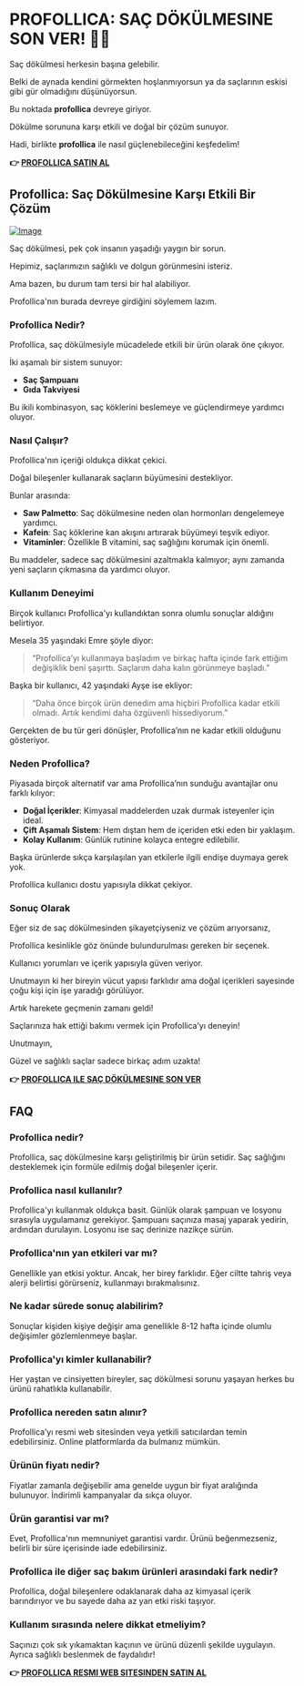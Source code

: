 # PROFOLLICA: SAÇ DÖKÜLMESINE SON VER! 💪✨

Saç dökülmesi herkesin başına gelebilir. 

Belki de aynada kendini görmekten hoşlanmıyorsun ya da saçlarının eskisi gibi gür olmadığını düşünüyorsun.

Bu noktada **profollica** devreye giriyor. 

Dökülme sorununa karşı etkili ve doğal bir çözüm sunuyor. 

Hadi, birlikte **profollica** ile nasıl güçlenebileceğini keşfedelim!



**👉 [PROFOLLICA SATIN AL](https://gchaffi.com/SkrRu52N)**

## Profollica: Saç Dökülmesine Karşı Etkili Bir Çözüm

[![Image](https://www2.sellhealth.com/2/profollica200.jpg)](https://gchaffi.com/SkrRu52N)

Saç dökülmesi, pek çok insanın yaşadığı yaygın bir sorun.

Hepimiz, saçlarımızın sağlıklı ve dolgun görünmesini isteriz.

Ama bazen, bu durum tam tersi bir hal alabiliyor.

Profollica'nın burada devreye girdiğini söylemem lazım.

### Profollica Nedir?

Profollica, saç dökülmesiyle mücadelede etkili bir ürün olarak öne çıkıyor. 

İki aşamalı bir sistem sunuyor: 

- **Saç Şampuanı**
- **Gıda Takviyesi**

Bu ikili kombinasyon, saç köklerini beslemeye ve güçlendirmeye yardımcı oluyor.

### Nasıl Çalışır?

Profollica'nın içeriği oldukça dikkat çekici. 

Doğal bileşenler kullanarak saçların büyümesini destekliyor.

Bunlar arasında:

- **Saw Palmetto**: Saç dökülmesine neden olan hormonları dengelemeye yardımcı.
- **Kafein**: Saç köklerine kan akışını artırarak büyümeyi teşvik ediyor.
- **Vitaminler**: Özellikle B vitamini, saç sağlığını korumak için önemli.

Bu maddeler, sadece saç dökülmesini azaltmakla kalmıyor; aynı zamanda yeni saçların çıkmasına da yardımcı oluyor. 

### Kullanım Deneyimi

Birçok kullanıcı Profollica'yı kullandıktan sonra olumlu sonuçlar aldığını belirtiyor. 

Mesela 35 yaşındaki Emre şöyle diyor:

> “Profollica’yı kullanmaya başladım ve birkaç hafta içinde fark ettiğim değişiklik beni şaşırttı. Saçlarım daha kalın görünmeye başladı.”

Başka bir kullanıcı, 42 yaşındaki Ayşe ise ekliyor:

> “Daha önce birçok ürün denedim ama hiçbiri Profollica kadar etkili olmadı. Artık kendimi daha özgüvenli hissediyorum.”

Gerçekten de bu tür geri dönüşler, Profollica’nın ne kadar etkili olduğunu gösteriyor.

### Neden Profollica?

Piyasada birçok alternatif var ama Profollica’nın sunduğu avantajlar onu farklı kılıyor:

- **Doğal İçerikler**: Kimyasal maddelerden uzak durmak isteyenler için ideal.
- **Çift Aşamalı Sistem**: Hem dıştan hem de içeriden etki eden bir yaklaşım.
- **Kolay Kullanım**: Günlük rutinine kolayca entegre edilebilir.

Başka ürünlerde sıkça karşılaşılan yan etkilerle ilgili endişe duymaya gerek yok. 

Profollica kullanıcı dostu yapısıyla dikkat çekiyor.

### Sonuç Olarak

Eğer siz de saç dökülmesinden şikayetçiyseniz ve çözüm arıyorsanız,

Profollica kesinlikle göz önünde bulundurulması gereken bir seçenek.

Kullanıcı yorumları ve içerik yapısıyla güven veriyor. 

Unutmayın ki her bireyin vücut yapısı farklıdır ama doğal içerikleri sayesinde çoğu kişi için işe yaradığı görülüyor.

Artık harekete geçmenin zamanı geldi!

Saçlarınıza hak ettiği bakımı vermek için Profollica’yı deneyin!

Unutmayın,

Güzel ve sağlıklı saçlar sadece birkaç adım uzakta!



**👉 [PROFOLLICA ILE SAÇ DÖKÜLMESINE SON VER](https://gchaffi.com/SkrRu52N)**

## FAQ

### Profollica nedir?
Profollica, saç dökülmesine karşı geliştirilmiş bir ürün setidir. Saç sağlığını desteklemek için formüle edilmiş doğal bileşenler içerir. 

### Profollica nasıl kullanılır?
Profollica'yı kullanmak oldukça basit. Günlük olarak şampuan ve losyonu sırasıyla uygulamanız gerekiyor. Şampuanı saçınıza masaj yaparak yedirin, ardından durulayın. Losyonu ise saç derinize nazikçe sürün.

### Profollica'nın yan etkileri var mı?
Genellikle yan etkisi yoktur. Ancak, her birey farklıdır. Eğer ciltte tahriş veya alerji belirtisi görürseniz, kullanmayı bırakmalısınız.

### Ne kadar sürede sonuç alabilirim?
Sonuçlar kişiden kişiye değişir ama genellikle 8-12 hafta içinde olumlu değişimler gözlemlenmeye başlar.

### Profollica'yı kimler kullanabilir?
Her yaştan ve cinsiyetten bireyler, saç dökülmesi sorunu yaşayan herkes bu ürünü rahatlıkla kullanabilir.

### Profollica nereden satın alınır?
Profollica’yı resmi web sitesinden veya yetkili satıcılardan temin edebilirsiniz. Online platformlarda da bulmanız mümkün.

### Ürünün fiyatı nedir?
Fiyatlar zamanla değişebilir ama genelde uygun bir fiyat aralığında bulunuyor. İndirimli kampanyalar da sıkça oluyor.

### Ürün garantisi var mı?
Evet, Profollica'nın memnuniyet garantisi vardır. Ürünü beğenmezseniz, belirli bir süre içerisinde iade edebilirsiniz.

### Profollica ile diğer saç bakım ürünleri arasındaki fark nedir?
Profollica, doğal bileşenlere odaklanarak daha az kimyasal içerik barındırıyor ve bu sayede daha az yan etki riski taşıyor.

### Kullanım sırasında nelere dikkat etmeliyim?
Saçınızı çok sık yıkamaktan kaçının ve ürünü düzenli şekilde uygulayın. Ayrıca sağlıklı beslenmek de faydalıdır!



**👉 [PROFOLLICA RESMI WEB SITESINDEN SATIN AL](https://gchaffi.com/SkrRu52N)**